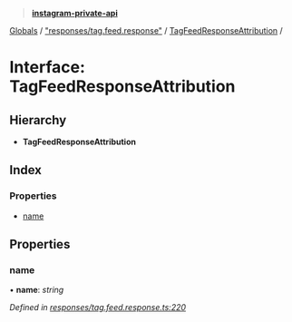 > **[instagram-private-api](../README.md)**

[Globals](../README.md) / ["responses/tag.feed.response"](../modules/_responses_tag_feed_response_.md) / [TagFeedResponseAttribution](_responses_tag_feed_response_.tagfeedresponseattribution.md) /

# Interface: TagFeedResponseAttribution

## Hierarchy

* **TagFeedResponseAttribution**

## Index

### Properties

* [name](_responses_tag_feed_response_.tagfeedresponseattribution.md#name)

## Properties

###  name

• **name**: *string*

*Defined in [responses/tag.feed.response.ts:220](https://github.com/dilame/instagram-private-api/blob/3e16058/src/responses/tag.feed.response.ts#L220)*